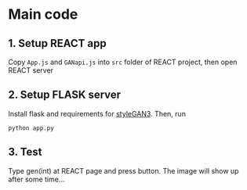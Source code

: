 # Main code

## 1. Setup REACT app
Copy `App.js` and `GANapi.js` into `src` folder of REACT project, then open REACT server

## 2. Setup FLASK server
Install flask and requirements for [styleGAN3][styleGAN3]. Then, run
```
python app.py
```

## 3. Test
Type gen(int) at REACT page and press button. The image will show up after some time...

[styleGAN3]: https://github.com/NVlabs/stylegan3